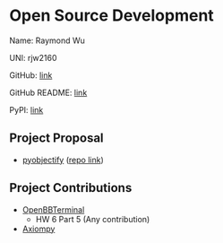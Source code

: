 # Open Source Development

Name: Raymond Wu

UNI: rjw2160

GitHub: [link](https://github.com/wu-rymd)

GitHub README: [link](https://github.com/wu-rymd/wu-rymd/blob/main/README.md)

PyPI: [link](https://pypi.org/user/rymd/)

## Project Proposal

- [pyobjectify](../projects/python/objectify.md) ([repo link](https://github.com/wu-rymd/pyobjectify))

## Project Contributions

- [OpenBBTerminal](https://github.com/OpenBB-finance/OpenBBTerminal/pull/4590)
  - HW 6 Part 5 (Any contribution)
- [Axiompy](../projects/python/axiompy.md)
